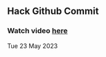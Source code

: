 
 ## Hack Github Commit 
 ### Watch video <a href="https://www.youtube.com">here</a> 
 Tue 23 May 2023 

